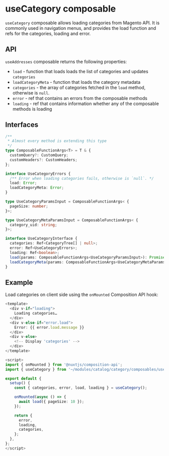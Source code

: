 # useCategory composable

`useCategory` composable allows loading categories from Magento API. It is commonly used in navigation menus, and provides the load function and refs for the categories, loading and error.

## API
`useAddresses` composable returns the following properties:

- `load` - function that loads loads the list of categories and updates `categories`
- `loadCategoryMeta` - function that loads the category metadata
- `categories` - the array of categories fetched in the `load` method, otherwise is `null`.
- `error` - ref that contains an errors from the composable methods
- `loading` - ref that contains information whether any of the composable methods is loading

## Interfaces

```ts
/**
 * Almost every method is extending this type
 */
type ComposableFunctionArgs<T> = T & {
  customQuery?: CustomQuery;
  customHeaders?: CustomHeaders;
};

interface UseCategoryErrors {
  /** Error when loading categories fails, otherwise is `null`. */
  load: Error;
  loadCategoryMeta: Error;
}

type UseCategoryParamsInput = ComposableFunctionArgs< {
  pageSize: number;
}>;

type UseCategoryMetaParamsInput = ComposableFunctionArgs< {
  category_uid: string;
}>;

interface UseCategoryInterface {
  categories: Ref<CategoryTree[] | null>;
  error: Ref<UseCategoryErrors>;
  loading: Ref<boolean>;
  load(params: ComposableFunctionArgs<UseCategoryParamsInput>): Promise<void>;
  loadCategoryMeta(params: ComposableFunctionArgs<UseCategoryMetaParamsInput>): Promise<CategoryTree | null>;
}
```
## Example

Load categories on client side using the `onMounted` Composition API hook:

```ts
<template>
  <div v-if="loading">
    Loading categories…
  </div>
  <div v-else-if="error.load">
    Error: {{ error.load.message }}
  </div>
  <div v-else>
    <!-- Display 'categories' -->
  </div>
</template>

<script>
import { onMounted } from '@nuxtjs/composition-api';
import { useCategory } from '~/modules/catalog/category/composables/useCategory';

export default {
  setup() {
    const { categories, error, load, loading } = useCategory();

    onMounted(async () => {
      await load({ pageSize: 10 });
    });

    return {
      error,
      loading,
      categories,
    };
  },
};
</script>
 ```
